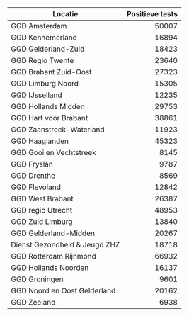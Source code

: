 | Locatie | Positieve tests |
|---------|----------------:|
| GGD Amsterdam                            | 50007 |
| GGD Kennemerland                         | 16894 |
| GGD Gelderland-Zuid                      | 18423 |
| GGD Regio Twente                         | 23640 |
| GGD Brabant Zuid-Oost                    | 27323 |
| GGD Limburg Noord                        | 15305 |
| GGD IJsselland                           | 12235 |
| GGD Hollands Midden                      | 29753 |
| GGD Hart voor Brabant                    | 38861 |
| GGD Zaanstreek-Waterland                 | 11923 |
| GGD Haaglanden                           | 45323 |
| GGD Gooi en Vechtstreek                  |  8145 |
| GGD Fryslân                              |  9787 |
| GGD Drenthe                              |  8569 |
| GGD Flevoland                            | 12842 |
| GGD West Brabant                         | 26387 |
| GGD regio Utrecht                        | 48953 |
| GGD Zuid Limburg                         | 13840 |
| GGD Gelderland-Midden                    | 20267 |
| Dienst Gezondheid & Jeugd ZHZ            | 18718 |
| GGD Rotterdam Rijnmond                   | 66932 |
| GGD Hollands Noorden                     | 16137 |
| GGD Groningen                            |  9601 |
| GGD Noord en Oost Gelderland             | 20162 |
| GGD Zeeland                              |  6938 |
